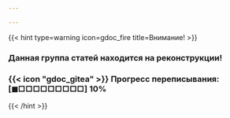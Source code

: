 ```yaml
---

---
```

{{< hint type=warning icon=gdoc_fire title=Внимание! >}}
### Данная группа статей находится на реконструкции!

### {{< icon "gdoc_gitea" >}} Прогресс переписывания: [◼□□□□□□□□□] 10%
{{< /hint >}}